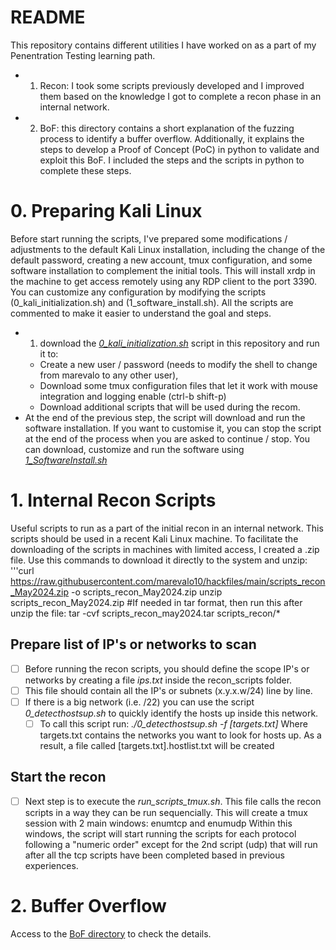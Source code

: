 # README
This repository contains different utilities I have worked on as a part of my Penentration Testing learning path.
- 1. Recon: I took some scripts previously developed and I improved them based on the knowledge I got to complete a recon phase in an internal network.
- 2. BoF: this directory contains a short explanation of the fuzzing process to identify a buffer overflow. Additionally, it explains the steps to develop a Proof of Concept (PoC) in python to validate and exploit this BoF. I included the steps and the scripts in python to complete these steps.

# 0. Preparing Kali Linux
Before start running the scripts, I've prepared some modifications / adjustments to the default Kali Linux installation, including the change of the default password, creating a new account, tmux configuration, and some software installation to complement the initial tools.
This will install xrdp in the machine to get access remotely using any RDP client to the port 3390. You can customize any configuration by modifying the scripts (0_kali_initialization.sh) and (1_software_install.sh). All the scripts are commented to make it easier to understand the goal and steps.
* 1. download the *[0_kali_initialization.sh](0_kali_initialization.sh)* script in this repository and run it to:
    * Create a new user / password (needs to modify the shell to change from marevalo to any other user), 
    * Download some tmux configuration files that let it work with mouse integration and logging enable (ctrl-b shift-p)
    * Download additional scripts that will be used during the recom.
* At the end of the previous step, the script will download and run the software installation. If you want to customise it, you can stop the script at the end of the process when you are asked to continue / stop. You can download, customize and run the software using *[1_SoftwareInstall.sh](1_SoftwareInstall.sh)*

# 1. Internal Recon Scripts
Useful scripts to run as a part of the initial recon in an internal network. This scripts should be used in a recent Kali Linux machine.
To facilitate the downloading of the scripts in machines with limited access, I created a .zip file. Use this commands to download it directly to the system and unzip:
'''curl https://raw.githubusercontent.com/marevalo10/hackfiles/main/scripts_recon_May2024.zip -o scripts_recon_May2024.zip
unzip scripts_recon_May2024.zip
#If needed in tar format, then run this after unzip the file:
tar -cvf scripts_recon_may2024.tar scripts_recon/*

## Prepare list of IP's or networks to scan
- [ ] Before running the recon scripts, you should define the scope IP's or networks by creating a file *ips.txt* inside the recon_scripts folder. 
- [ ] This file should contain all the IP's or subnets (x.y.x.w/24) line by line.
- [ ] If there is a big network (i.e. /22) you can use the script *0_detecthostsup.sh* to quickly identify the hosts up inside this network. 
    - [ ] To call this script run:
        *./0_detecthostsup.sh -f [targets.txt]*
        Where targets.txt contains the networks you want to look for hosts up.
        As a result, a file called [targets.txt].hostlist.txt will be created

## Start the recon
- [ ] Next step is to execute the *run_scripts_tmux.sh*. This file calls the recon scripts in a way they can be run sequencially.
    This will create a tmux session with 2 main windows: enumtcp and enumudp
    Within this windows, the script will start running the scripts for each protocol following a "numeric order" except for the 2nd script (udp) that will run after all the tcp scripts have been completed based in previous experiences.

# 2. Buffer Overflow
Access to the [BoF directory](BoF_Fuzzing) to check the details.
